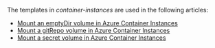 The templates in _container-instances_ are used in the following articles:

- [Mount an emptyDir volume in Azure Container Instances](https://docs.microsoft.com/azure/container-instances/container-instances-volume-emptydir#mount-an-emptydir-volume)
- [Mount a gitRepo volume in Azure Container Instances](https://docs.microsoft.com/azure/container-instances/container-instances-volume-gitrepo#mount-gitrepo-volume-resource-manager)
- [Mount a secret volume in Azure Container Instances](https://docs.microsoft.com/azure/container-instances/container-instances-volume-secret#mount-secret-volume---resource-manager)
